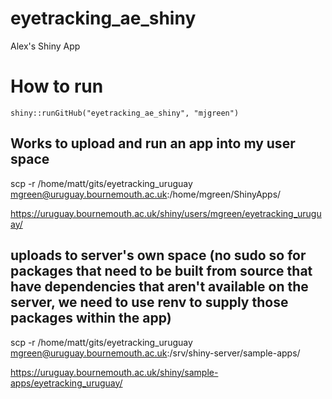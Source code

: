 # eyetracking_ae_shiny
Alex's Shiny App

# How to run
```
shiny::runGitHub("eyetracking_ae_shiny", "mjgreen")
```

## Works to upload and run an app into my user space

scp -r /home/matt/gits/eyetracking_uruguay mgreen@uruguay.bournemouth.ac.uk:/home/mgreen/ShinyApps/

https://uruguay.bournemouth.ac.uk/shiny/users/mgreen/eyetracking_uruguay/

## uploads to server's own space (no sudo so for packages that need to be built from source that have dependencies that aren't available on the server, we need to use renv to supply those packages within the app)

scp -r /home/matt/gits/eyetracking_uruguay mgreen@uruguay.bournemouth.ac.uk:/srv/shiny-server/sample-apps/

https://uruguay.bournemouth.ac.uk/shiny/sample-apps/eyetracking_uruguay/

